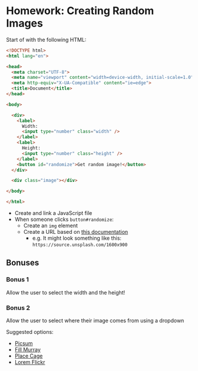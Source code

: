 # Homework: Creating Random Images

Start of with the following HTML:

```html
<!DOCTYPE html>
<html lang="en">

<head>
  <meta charset="UTF-8">
  <meta name="viewport" content="width=device-width, initial-scale=1.0">
  <meta http-equiv="X-UA-Compatible" content="ie=edge">
  <title>Document</title>
</head>

<body>

  <div>
    <label>
      Width:
      <input type="number" class="width" />
    </label>
    <label>   
      Height:
      <input type="number" class="height" />
    </label>
    <button id="randomize">Get random image!</button>
  </div>

  <div class="image"></div>

</body>

</html>
```

- Create and link a JavaScript file
- When someone clicks `button#randomize`:
  - Create an `img` element
  - Create a URL based on [this documentation](https://source.unsplash.com/)
    - e.g. It might look something like this: `https://source.unsplash.com/1600x900`

## Bonuses

### Bonus 1

Allow the user to select the width and the height!

### Bonus 2
 
Allow the user to select where their image comes from using a dropdown

Suggested options:

- [Picsum](https://picsum.photos/)
- [Fill Murray](http://www.fillmurray.com/)
- [Place Cage](http://www.placecage.com/)
- [Lorem Flickr](https://loremflickr.com/)
